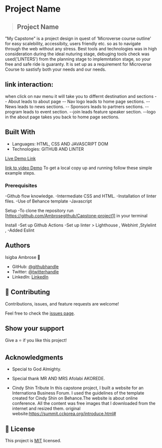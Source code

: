 # Project Name

> ## Project Name
"My Capstone" is a project design in quest of 'Microverse course outline' for easy scalebility, accessibity, users friendly etc. so as to navigate through the web without any stress. Best tools and technologies was in high consideration during the ideal nuturing stage, debuging tools check was used('LINTERS') from the planning stage to implemntation stage, so your free and safe ride is guaranty.
It is set up as a requirement for Microverse Course to sastisfy both your needs and our needs.
## link interaction: 
when click on nav menu it will take you to differnt destination and sections
-- About leads to about page 
-- Nav logo leads to home page sections.
-- News leads to news sections.
-- Sponsors leads to partners sections.
-- program leads to event section.
--join leads feature speaker section.
--logo in the about page  takes you back to home page sections.

## Built With
- Languages: HTML, CSS AND JAVASCRIPT DOM
- Technologies: GITHUB AND LINTER

[Live Demo Link](https://livedemo.com)

[link to video Demo](https://www.loom.com/share/f995084a14bb430891f5c21e476bd021)
To get a local copy up and running follow these simple example steps.

### Prerequisites 
-Github flow knowledge. -Intermediate CSS and HTML. -Installation of linter files. -Use of Behance template -Javascript

Setup
-To clone the repository run [https://github.com/Ambrosegithub/Capstone-project1] in your terminal

Install
-Set up Github Actions -Set up linter > Lighthouse , Webhint ,Stylelint , -Added Eslint

## Authors
 Isigba Ambrose
👤 
- GitHub: [@githubhandle](https://github.com/Ambrosegithub)
- Twitter: [@twitterhandle](https://twitter.com/twitterhandle)
- LinkedIn: [LinkedIn](https://linkedin.com/in/linkedinhandle)


## 🤝 Contributing

Contributions, issues, and feature requests are welcome!

Feel free to check the [issues page](https://github.com/Ambrosegithub/Capstone-project1/issues).

## Show your support

Give a ⭐️ if you like this project!

## Acknowledgments

- Special to God Almighty.
- Special thank MR AND MRS Afolabi AKOREDE.

- Cindy Shin
Tribute In this capstone project, I built a website for an Internationa Business Forum. I used the guidelines of the template created for Cindy Shin on Behance.The website is about online conference. All the content was free images that I downloaded from the internet and resized them. original website:https://summit.cckorea.org/introduce.html#


## 📝 License

This project is [MIT](./MIT.md) licensed.
